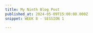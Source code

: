 ```yaml
---
title: My Ninth Blog Post
published_at: 2024-05-09T15:00:00.000Z
snippet: WEEK 8 - SESSION 1

---
```







<!-- # This is h1

## This is h2

_underline_

**bold** -->
